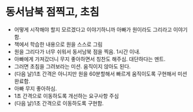 # 동서남북 점찍고, 초침
* 어떻게 시작해야 할지 모르겠다고 이야기하니까 아빠가 원이라도 그리라고 이야기함.
* 책에서 학습한 내용으로 원을 스스로 그림
* 원을 그리다가 너무 쉬워서 동서남북 점을 찍음. 1시간 이내.
* 아빠에게 가져갔더니 무지 좋아하면서 칭찬도 해주심. 대단하다는 멘트.
* 그러면 초침을 그려보라는 미션. 움직이지 않아도 된다.
* (다음 날)1초 간격은 아니지만 원을 60분할해서 빠르게 움직이도록 구현해서 미션 완료함.
* 아빠 무지 좋아하심.
* 1초 간격으로 이동하도록 개선하는 요구사항 주심
* (다음 날)1초 간격으로 이동하도록 구현함.